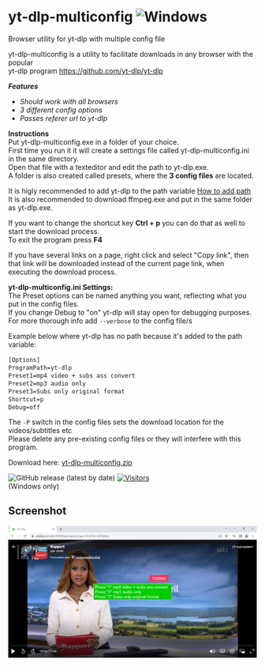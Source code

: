 # yt-dlp-multiconfig ![Windows](https://img.shields.io/badge/Windows-0078D6?style=for-the-badge&logo=windows&logoColor=white)
Browser utility for yt-dlp with multiple config file

yt-dlp-multiconfig is a utility to facilitate downloads in any browser with the popular  
yt-dlp program https://github.com/yt-dlp/yt-dlp

_**Features**_
 - _Should work with all browsers_
 - _3 different config options_
  - _Passes referer url to yt-dlp_
  
  **Instructions**  
Put yt-dlp-multiconfig.exe in a folder of your choice.  
First time you run it it will create a settings file called yt-dlp-multiconfig.ini in the same directory.  
Open that file with a texteditor and edit the path to yt-dlp.exe.   
A folder is also created called presets, where the **3 config files** are located.  

It is higly recommended to add yt-dlp to the path variable [How to add path](https://www.architectryan.com/2018/03/17/add-to-the-path-on-windows-10/)  
It is also recommended to download ffmpeg.exe and put in the same folder as yt-dlp.exe.

 
If you want to change the shortcut key **Ctrl + p** you can do that as well to start the download process.  
To exit the program press **F4**

If you have several links on a page, right click and select "Copy link", then that link will be
downloaded instead of the current page link, when executing the download process.

**yt-dlp-multiconfig.ini Settings:**  
The Preset options can be named anything you want, reflecting what you put in the config files.  
If you change Debug to "on" yt-dlp will stay open for debugging purposes.  
For more thorough info add `--verbose` to the config file/s  

Example below where yt-dlp has no path because it's added to the path variable:
```
[Options]
ProgramPath=yt-dlp
Preset1=mp4 video + subs ass convert
Preset2=mp3 audio only
Preset3=Subs only original format
Shortcut=p
Debug=off
```
The `-P` switch in the config files sets the download location for the videos/subtitles etc  
Please delete any pre-existing config files or they will interfere with this program.

Download here: [yt-dlp-multiconfig.zip](https://github.com/dobbelina/yt-dlp-multiconfig/releases/latest/download/yt-dlp-multiconfig.zip)

![GitHub release (latest by date)](https://img.shields.io/github/downloads/dobbelina/yt-dlp-multiconfig/latest/total)
[![Visitors](https://api.visitorbadge.io/api/visitors?path=https%3A%2F%2Fgithub.com%2Fdobbelina%2Fyt-dlp-multiconfig&countColor=%23dce775&style=flat)](https://visitorbadge.io/status?path=https%3A%2F%2Fgithub.com%2Fdobbelina%2Fyt-dlp-multiconfig)  
(Windows only)  


## Screenshot

<p align="center"><img src="yt-dlp-multiconfig.png" width="600" /></p>

